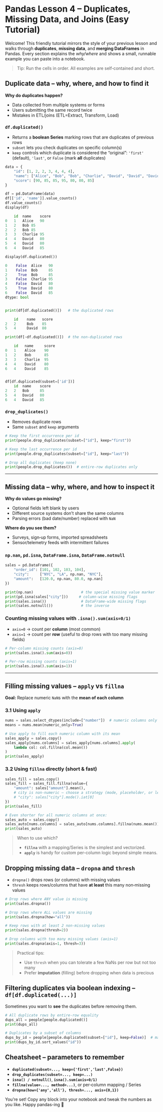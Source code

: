 # Pandas Lesson 4 – Duplicates, Missing Data, and Joins (Easy Tutorial)

Welcome! This friendly tutorial mirrors the style of your previous lesson and walks through **duplicates**, **missing data**, and **merging DataFrames** in Pandas. Every section explains the *why/where* and shows a small, runnable example you can paste into a notebook.

> Tip: Run the cells in order. All examples are self‑contained and short.

## Duplicate data – why, where, and how to find it

**Why do duplicates happen?**

* Data collected from multiple systems or forms
* Users submitting the same record twice
* Mistakes in ETL/joins (ETL=Extract, Transform, Load)

### `df.duplicated()`

* Returns a **boolean Series** marking rows that are duplicates of previous rows
* `subset` lets you check duplicates on specific column(s)
* `keep` controls which duplicate is considered the “original”: `'first'` (default), `'last'`, or `False` (mark **all** duplicates)

```python
data = {
    "id": [1, 2, 2, 3, 4, 4, 4],
    "name": ["Alice", "Bob", "Bob", "Charlie", "David", "David", "David"],
    "score": [90, 85, 85, 95, 80, 80, 85]
}

df = pd.DataFrame(data)
df[['id', 'name']].value_counts()
df.value_counts()
display(df)

	id	name	score
0	1	Alice	90
1	2	Bob	85
2	2	Bob	85
3	3	Charlie	95
4	4	David	80
5	4	David	80
6	4	David	85

display(df.duplicated())

0    False  Alice   90
1    False  Bob     85
2     True  Bob     85
3    False  Charlie 95
4    False  David   80
5     True  David   80
6    False  David   85
dtype: bool


print(df[df.duplicated()])   # the duplicated rows

    id    name   score
2   2     Bob    85
5   4     David  80

print(df[~df.duplicated()])  # the non-duplicated rows

    id   name     score
0   1    Alice    90
1   2    Bob      85
3   3    Charlie  95
4   4    David    80
6   4    David    85


df[df.duplicated(subset=['id'])]
    id	name	score
2	2	Bob	    85
5	4	David	80
6	4	David	85
```

### `drop_duplicates()`

* Removes duplicate rows
* Same `subset` and `keep` arguments

```python
# Keep the first occurrence per id
print(people.drop_duplicates(subset=["id"], keep="first"))

# Keep the last occurrence per id
print(people.drop_duplicates(subset=["id"], keep="last"))

# Drop all duplicates (keep none)
print(people.drop_duplicates())  # entire-row duplicates only
```

---

## Missing data – why, where, and how to inspect it

**Why do values go missing?**

* Optional fields left blank by users
* Different source systems don’t share the same columns
* Parsing errors (bad date/number) replaced with `NaN`

**Where do you see them?**

* Surveys, sign‑up forms, imported spreadsheets
* Sensor/telemetry feeds with intermittent failures

### `np.nan`, `pd.isna`, `DataFrame.isna`, `DataFrame.notnull`

```python
sales = pd.DataFrame({
    "order_id": [101, 102, 103, 104],
    "city":     ["NYC", "LA", np.nan, "NYC"],
    "amount":   [120.0, np.nan, 80.0, np.nan]
})

print(np.nan)                      # the special missing value marker
print(pd.isna(sales["city"]))     # column-wise missing flags
print(sales.isna())                # DataFrame-wide missing flags
print(sales.notnull())             # the inverse
```

### Counting missing values with `.isna().sum(axis=0/1)`

* `axis=0` → count per **column** (most common)
* `axis=1` → count per **row** (useful to drop rows with too many missing fields)

```python
# Per-column missing counts (axis=0)
print(sales.isna().sum(axis=0))

# Per-row missing counts (axis=1)
print(sales.isna().sum(axis=1))
```

---

## Filling missing values – `apply` vs `fillna`

**Goal:** Replace numeric `NaN`s with the **mean of each column**

### 3.1 Using `apply`

```python
nums = sales.select_dtypes(include=["number"])  # numeric columns only
means = nums.mean(numeric_only=True)

# Use apply to fill each numeric column with its mean
sales_apply = sales.copy()
sales_apply[nums.columns] = sales_apply[nums.columns].apply(
    lambda col: col.fillna(col.mean())
)
print(sales_apply)
```

### 3.2 Using `fillna` directly (short & fast)

```python
sales_fill = sales.copy()
sales_fill = sales_fill.fillna(value={
    "amount": sales["amount"].mean(),
    # city is non-numeric — choose a strategy (mode, placeholder, or leave NaN)
    # "city": sales["city"].mode().iat[0]
})
print(sales_fill)

# Even shorter for all numeric columns at once:
sales_auto = sales.copy()
sales_auto[nums.columns] = sales_auto[nums.columns].fillna(nums.mean())
print(sales_auto)
```

> When to use which?
>
> * **`fillna`** with a mapping/Series is the simplest and vectorized.
> * **`apply`** is handy for custom per-column logic beyond simple means.

## Dropping missing data – `dropna` and `thresh`

* `dropna()` drops rows (or columns) with missing values
* `thresh` keeps rows/columns that have **at least** this many non‑missing values

```python
# Drop rows where ANY value is missing
print(sales.dropna())

# Drop rows where ALL values are missing
print(sales.dropna(how="all"))

# Keep rows with at least 2 non-missing values
print(sales.dropna(thresh=2))

# Drop columns with too many missing values (axis=1)
print(sales.dropna(axis=1, thresh=3))
```

> Practical tips:
>
> * Use `thresh` when you can tolerate a few NaNs per row but not too many
> * Prefer **imputation** (filling) before dropping when data is precious

## Filtering duplicates via boolean indexing – `df[df.duplicated(...)]`

Sometimes you want to **see** the duplicates before removing them.

```python
# All duplicate rows by entire-row equality
dups_all = people[people.duplicated()]
print(dups_all)

# Duplicates by a subset of columns
dups_by_id = people[people.duplicated(subset=["id"], keep=False)]  # mark all
print(dups_by_id.sort_values("id"))
```

## Cheatsheet – parameters to remember

* **`duplicated(subset=..., keep={'first','last',False})`**
* **`drop_duplicates(subset=..., keep=...)`**
* **`isna() / notnull()`**, **`isna().sum(axis=0/1)`**
* **`fillna(value=..., method=...)`**, or per‑column mapping / Series
* **`dropna(how={'any','all'}, thresh=..., axis={0,1})`**

You’re set! Copy any block into your notebook and tweak the numbers as you like. Happy pandas-ing 🐼
